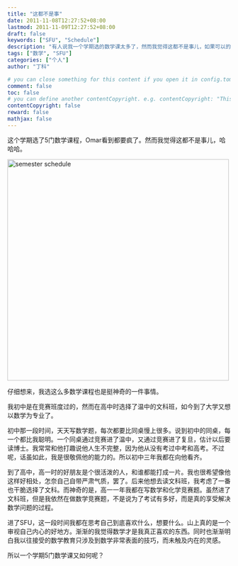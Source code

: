 ```yaml
---
title: "这都不是事"
date: 2011-11-08T12:27:52+08:00
lastmod: 2011-11-09T12:27:52+08:00
draft: false
keywords: ["SFU", "Schedule"]
description: "有人说我一个学期选的数学课太多了，然而我觉得这都不是事儿，如果可以的话，我想上更多的数学课"
tags: ["数学", "SFU"]
categories: ["个人"]
author: "丁科"

# you can close something for this content if you open it in config.toml.
comment: false
toc: false
# you can define another contentCopyright. e.g. contentCopyright: "This is an another copyright."
contentCopyright: false
reward: false
mathjax: false
---
```


这个学期选了5门数学课程，Omar看到都要疯了。然而我觉得这都不是事儿，哈哈哈。

<img src="/my-blog/pics/math_semester.jpg" alt="semester schedule" style="width: 500px;"/>

仔细想来，我选这么多数学课程也是挺神奇的一件事情。
<!--more-->

我初中是在竞赛班度过的，然而在高中时选择了温中的文科班，如今到了大学又想以数学为专业了。

初中那一段时间，天天写数学题，每次都要比同桌慢上很多。说到初中的同桌，每一个都比我聪明。一个同桌通过竞赛进了温中，又通过竞赛进了复旦，估计以后要读博士。我常常和他打趣说他人生不完整，因为他从没有考过中考和高考。不过呢，话虽如此，我是很敬佩他的能力的。所以初中三年我都在向他看齐。

到了高中，高一时的好朋友是个很活泼的人，和谁都能打成一片。我也很希望像他这样好相处，怎奈自己自带严肃气质，罢了。后来他想去读文科班，我考虑了一番也干脆选择了文科。而神奇的是，高一一年我都在写数学和化学竞赛题。虽然进了文科班，但是我依然在做数学竞赛题，不是说为了考试有多好，而是真的享受解决数学问题的过程。

进了SFU，这一段时间我都在思考自己到底喜欢什么，想要什么。山上真的是一个审视自己内心的好地方。渐渐的我觉得数学才是我真正喜欢的东西。同时也渐渐明白我以往接受的数学教育只涉及到数学非常表面的技巧，而未触及内在的灵感。

所以一个学期5门数学课又如何呢？
